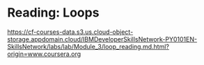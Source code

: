 # Reading: Loops

https://cf-courses-data.s3.us.cloud-object-storage.appdomain.cloud/IBMDeveloperSkillsNetwork-PY0101EN-SkillsNetwork/labs/lab/Module_3/loop_reading.md.html?origin=www.coursera.org